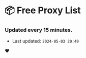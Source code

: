 # :package: Free Proxy List
### Updated every 15 minutes.

- Last updated: `2024-05-03 20:49`

:heart:
